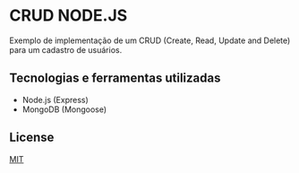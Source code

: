 # CRUD NODE.JS

Exemplo de implementação de um CRUD (Create, Read, Update and Delete) para um cadastro de usuários.

## Tecnologias e ferramentas utilizadas

- Node.js (Express)
- MongoDB (Mongoose)



## License
[MIT](https://choosealicense.com/licenses/mit/)

